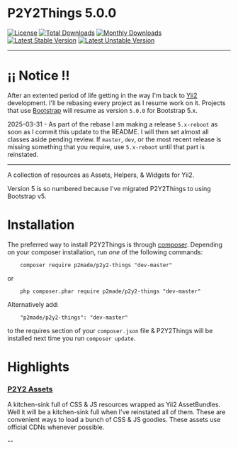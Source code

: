# P2Y2Things 5.0.0

[![License](https://poser.pugx.org/p2made/p2y2-things/license)](https://packagist.org/packages/p2made/p2y2-things)
[![Total Downloads](https://poser.pugx.org/p2made/p2y2-things/downloads)](https://packagist.org/packages/p2made/p2y2-things)
[![Monthly Downloads](https://poser.pugx.org/p2made/p2y2-things/d/monthly)](https://packagist.org/packages/p2made/p2y2-things)
[![Latest Stable Version](https://poser.pugx.org/p2made/p2y2-things/v/stable)](https://packagist.org/packages/p2made/p2y2-things)
[![Latest Unstable Version](https://poser.pugx.org/p2made/p2y2-things/v/unstable)](https://packagist.org/packages/p2made/p2y2-things)

---

# ¡¡ Notice !!

After an extented period of life getting in the way I'm back to [Yii2](https://www.yiiframework.com/) development. I'll be rebasing every project as I resume work on it. Projects that use [Bootstrap](https://getbootstrap.com/) will resume as version `5.0.0` for Bootstrap 5.x.

2025-03-31 - As part of the rebase I am making a release `5.x-reboot` as soon as I commit this update to the README. I will then set almost all classes aside pending review. If `master`, `dev`, or the most recent release is missing something that you require, use `5.x-reboot` until that part is reinstated.

---

A collection of resources as Assets, Helpers, & Widgets for Yii2.

Version 5 is so numbered because I've migrated P2Y2Things to using Bootstrap v5.

# Installation

The preferred way to install P2Y2Things is through [composer](http://getcomposer.org/download/).
Depending on your composer installation, run *one* of the following commands:

```
	composer require p2made/p2y2-things "dev-master"
```

or

```
	php composer.phar require p2made/p2y2-things "dev-master"
```

Alternatively add:

```
	"p2made/p2y2-things": "dev-master"
```

to the requires section of your `composer.json` file & P2Y2Things will be installed next time you run `composer update`.

# Highlights

### [P2Y2 Assets](docs/Assets.md)

A kitchen-sink full of CSS & JS resources wrapped as Yii2 AssetBundles. Well it will be a kitchen-sink full when I've reinstated all of them. These are convenient ways to load a bunch of CSS & JS goodies. These assets use official CDNs whenever possible.

--


